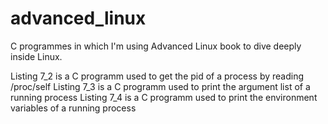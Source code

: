 # advanced_linux
C programmes in which I'm using Advanced Linux book to dive deeply inside Linux.

Listing 7_2 is a C programm used to get the pid of a process by reading /proc/self
Listing 7_3 is a C programm used to print the argument list of a running process
Listing 7_4 is a C programm used to print the environment variables of a running process
